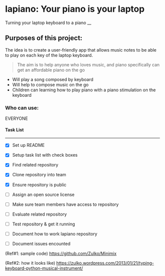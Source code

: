 # lapiano: Your piano is your laptop
Turning your laptop keyboard to a piano
__

## Purposes of this project: 

The idea is to create a user-friendly app that allows music notes to be able to play on each key of the laptop keyboard. 
>The aim is to help anyone who loves music, and piano specifically can get an affordable piano on the go

* Will play a song composed by keyboard
* Will help to compose music on the go
* Children can learning how to play piano with a piano stimulation on the keyboard

### Who can use: 
EVERYONE

#### Task List
___

- [x] Set up README
- [x] Setup task list with check boxes
- [x] Find related repository
- [x] Clone repository into team
- [x] Ensure repository is public
- [ ] Assign an open source license
- [ ] Make sure team members have access to repository

- [ ] Evaluate related repository
- [ ] Test repository & get it running
- [ ] Document how to work lapiano repository 
- [ ] Document issues encounted

(Ref#1: sample code) https://github.com/Zulko/Minimix

(Ref#2: how it looks like) https://zulko.wordpress.com/2013/01/21/typing-keyboard-python-musical-instrument/
